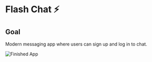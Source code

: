 # Flash Chat ⚡️

## Goal

Modern messaging app where users can sign up and log in to chat.

![Finished App](https://github.com/londonappbrewery/Images/blob/master/flash_chat_flutter_demo.gif)
